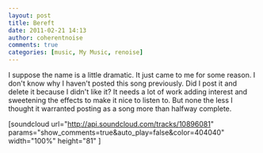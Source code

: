 ```yaml
---
layout: post
title: Bereft
date: 2011-02-21 14:13
author: coherentnoise
comments: true
categories: [music, My Music, renoise]
---
```

I suppose the name is a little dramatic. It just came to me for some reason. I don't know why I haven't posted this song previously. Did I post it and delete it because I didn't like it? It needs a lot of work adding interest and sweetening the effects to make it nice to listen to. But none the less I thought it warranted posting as a song more than halfway complete.

[soundcloud url="http://api.soundcloud.com/tracks/10896081" params="show_comments=true&amp;auto_play=false&amp;color=404040" width="100%" height="81" ]
